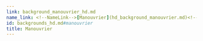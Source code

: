 ```yaml
---
link: background_manouvrier_hd.md
name_link: <!--NameLink-->[Manouvrier](hd_background_manouvrier.md)<!--/NameLink-->
id: backgrounds_hd.md#manouvrier
title: Manouvrier
---
```



